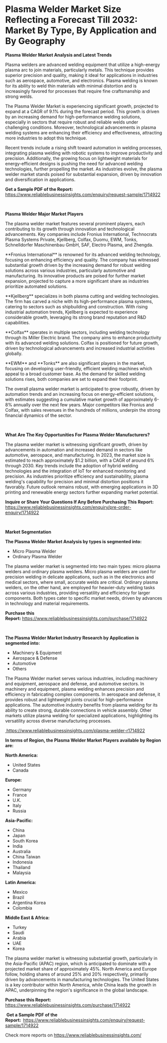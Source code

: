 <p><h1>Plasma Welder Market Size Reflecting a Forecast Till 2032: Market By Type, By Application and By Geography</h1></p><p><strong>Plasma Welder Market Analysis and Latest Trends</strong></p>
<p><p>Plasma welders are advanced welding equipment that utilize a high-energy plasma arc to join materials, particularly metals. This technique provides superior precision and quality, making it ideal for applications in industries such as aerospace, automotive, and electronics. Plasma welding is known for its ability to weld thin materials with minimal distortion and is increasingly favored for processes that require fine craftsmanship and strong welds.</p><p>The Plasma Welder Market is experiencing significant growth, projected to expand at a CAGR of 9.1% during the forecast period. This growth is driven by an increasing demand for high-performance welding solutions, especially in sectors that require robust and reliable welds under challenging conditions. Moreover, technological advancements in plasma welding systems are enhancing their efficiency and effectiveness, attracting more industries to adopt this technique. </p><p>Recent trends include a rising shift toward automation in welding processes, integrating plasma welding with robotic systems to improve productivity and precision. Additionally, the growing focus on lightweight materials for energy-efficient designs is pushing the need for advanced welding technologies, further propelling the market. As industries evolve, the plasma welder market stands poised for substantial expansion, driven by innovation and diversification in applications.</p></p>
<p><strong>Get a Sample PDF of the Report:&nbsp;</strong> <a href="https://www.reliablebusinessinsights.com/enquiry/request-sample/1714922?utm_campaign=2302&utm_medium=2&utm_source=Github&utm_content=ia&utm_term=28032025&utm_id=plasma-welder">https://www.reliablebusinessinsights.com/enquiry/request-sample/1714922</a></p>
<p>&nbsp;</p>
<p><strong>Plasma Welder Major Market Players</strong></p>
<p><p>The plasma welder market features several prominent players, each contributing to its growth through innovation and technological advancements. Key companies include Fronius International, Technocrats Plasma Systems Private, Kjellberg, Colfax, Duomu, EWM, Tonks, Schnelldorfer Maschinenbau GmbH, SAF, Electro Plasma, and Zhengda.</p><p>**Fronius International** is renowned for its advanced welding technology, focusing on enhancing efficiency and quality. The company has witnessed substantial growth driven by the increasing demand for robust welding solutions across various industries, particularly automotive and manufacturing. Its innovative products are poised for further market expansion, projected to capture a more significant share as industries prioritize automated solutions.</p><p>**Kjellberg** specializes in both plasma cutting and welding technologies. The firm has carved a niche with its high-performance plasma systems, catering to sectors such as shipbuilding and construction. With rising industrial automation trends, Kjellberg is expected to experience considerable growth, leveraging its strong brand reputation and R&D capabilities.</p><p>**Colfax** operates in multiple sectors, including welding technology through its Miller Electric brand. The company aims to enhance productivity with its advanced welding solutions. Colfax is positioned for future growth, driven by technological advancements and increased industrial activities globally.</p><p>**EWM** and **Tonks** are also significant players in the market, focusing on developing user-friendly, efficient welding machines which appeal to a broad customer base. As the demand for skilled welding solutions rises, both companies are set to expand their footprint.</p><p>The overall plasma welder market is anticipated to grow robustly, driven by automation trends and an increasing focus on energy-efficient solutions, with estimates suggesting a cumulative market growth of approximately 6-8% annually over the next few years. Major competitors like Fronius and Colfax, with sales revenues in the hundreds of millions, underpin the strong financial dynamics of the sector.</p></p>
<p>&nbsp;</p>
<p><strong>What Are The Key Opportunities For Plasma Welder Manufacturers?</strong></p>
<p><p>The plasma welder market is witnessing significant growth, driven by advancements in automation and increased demand in sectors like automotive, aerospace, and manufacturing. In 2023, the market size is estimated to reach approximately $1.2 billion, with a CAGR of around 6% through 2030. Key trends include the adoption of hybrid welding technologies and the integration of IoT for enhanced monitoring and precision. As industries prioritize efficiency and sustainability, plasma welding's capability for precision and minimal distortion positions it favorably. Future outlook remains robust, with emerging applications in 3D printing and renewable energy sectors further expanding market potential.</p></p>
<p><strong>Inquire or Share Your Questions If Any Before Purchasing This Report:</strong> <a href="https://www.reliablebusinessinsights.com/enquiry/pre-order-enquiry/1714922?utm_campaign=2302&utm_medium=2&utm_source=Github&utm_content=ia&utm_term=28032025&utm_id=plasma-welder">https://www.reliablebusinessinsights.com/enquiry/pre-order-enquiry/1714922</a></p>
<p>&nbsp;</p>
<p><strong>Market Segmentation</strong></p>
<p><strong>The Plasma Welder Market Analysis by types is segmented into:</strong></p>
<p><ul><li>Micro Plasma Welder</li><li>Ordinary Plasma Welder</li></ul></p>
<p><p>The plasma welder market is segmented into two main types: micro plasma welders and ordinary plasma welders. Micro plasma welders are used for precision welding in delicate applications, such as in the electronics and medical sectors, where small, accurate welds are critical. Ordinary plasma welders, on the other hand, are employed for heavier-duty welding tasks across various industries, providing versatility and efficiency for larger components. Both types cater to specific market needs, driven by advances in technology and material requirements.</p></p>
<p><strong>Purchase this Report:&nbsp;</strong><a href="https://www.reliablebusinessinsights.com/purchase/1714922?utm_campaign=2302&utm_medium=2&utm_source=Github&utm_content=ia&utm_term=28032025&utm_id=plasma-welder">https://www.reliablebusinessinsights.com/purchase/1714922</a></p>
<p>&nbsp;</p>
<p><strong>The Plasma Welder Market Industry Research by Application is segmented into:</strong></p>
<p><ul><li>Machinery & Equipment</li><li>Aerospace & Defense</li><li>Automotive</li><li>Others</li></ul></p>
<p><p>The Plasma Welder market serves various industries, including machinery and equipment, aerospace and defense, and automotive sectors. In machinery and equipment, plasma welding enhances precision and efficiency in fabricating complex components. In aerospace and defense, it provides robust and lightweight joints crucial for high-performance applications. The automotive industry benefits from plasma welding for its ability to create strong, durable connections in vehicle assembly. Other markets utilize plasma welding for specialized applications, highlighting its versatility across diverse manufacturing processes.</p></p>
<p><a href="https://www.reliablebusinessinsights.com/plasma-welder-r1714922?utm_campaign=2302&utm_medium=2&utm_source=Github&utm_content=ia&utm_term=28032025&utm_id=plasma-welder">&nbsp;https://www.reliablebusinessinsights.com/plasma-welder-r1714922</a></p>
<p><strong>In terms of Region, the Plasma Welder Market Players available by Region are:</strong></p>
<p>
    <p> <strong> North America: </strong>
        <ul>
            <li>United States</li>
            <li>Canada</li>
        </ul>
        </p> 
    <p> <strong> Europe: </strong>
        <ul>
            <li>Germany</li>
            <li>France</li>
            <li>U.K.</li>
            <li>Italy</li>
            <li>Russia</li>
        </ul>
        </p> 
    <p> <strong> Asia-Pacific: </strong>
        <ul>
            <li>China</li>
            <li>Japan</li>
            <li>South Korea</li>
            <li>India</li>
            <li>Australia</li>
            <li>China Taiwan</li>
            <li>Indonesia</li>
            <li>Thailand</li>
            <li>Malaysia</li>
        </ul>
        </p> 
    <p> <strong> Latin America: </strong>
        <ul>
            <li>Mexico</li>
            <li>Brazil</li>
            <li>Argentina Korea</li>
            <li>Colombia</li>
        </ul>
        </p> 
    <p> <strong> Middle East & Africa: </strong>
        <ul>
            <li>Turkey</li>
            <li>Saudi</li>
            <li>Arabia</li>
            <li>UAE</li>
            <li>Korea</li>
        </ul>
    </p>
    </p>
<p><p>The plasma welder market is witnessing substantial growth, particularly in the Asia-Pacific (APAC) region, which is anticipated to dominate with a projected market share of approximately 45%. North America and Europe follow, holding shares of around 25% and 20% respectively, primarily driven by advancements in manufacturing technologies. The United States is a key contributor within North America, while China leads the growth in APAC, underpinning the region's significance in the global landscape.</p></p>
<p><strong>Purchase this Report: </strong><a href="https://www.reliablebusinessinsights.com/purchase/1714922?utm_campaign=2302&utm_medium=2&utm_source=Github&utm_content=ia&utm_term=28032025&utm_id=plasma-welder">https://www.reliablebusinessinsights.com/purchase/1714922</a></p>
<p>&nbsp;<strong>Get a Sample PDF of the Report:&nbsp;&nbsp;</strong><a href="https://www.reliablebusinessinsights.com/enquiry/request-sample/1714922?utm_campaign=2302&utm_medium=2&utm_source=Github&utm_content=ia&utm_term=28032025&utm_id=plasma-welder">https://www.reliablebusinessinsights.com/enquiry/request-sample/1714922</a></p>
<p><strong></strong></p>
<p>Check more reports on <a href="https://www.reliablebusinessinsights.com/?utm_campaign=2302&utm_medium=2&utm_source=Github&utm_content=ia&utm_term=28032025&utm_id=plasma-welder">https://www.reliablebusinessinsights.com/</a></p>